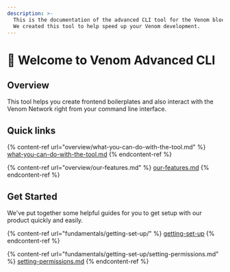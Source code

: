 ```yaml
---
description: >-
  This is the documentation of the advanced CLI tool for the Venom blockchain.
  We created this tool to help speed up your Venom development.
---
```


# 👋 Welcome to Venom Advanced CLI

## Overview

This tool helps you create frontend boilerplates and also interact with the Venom Network right from your command line interface.&#x20;

## Quick links

{% content-ref url="overview/what-you-can-do-with-the-tool.md" %}
[what-you-can-do-with-the-tool.md](overview/what-you-can-do-with-the-tool.md)
{% endcontent-ref %}

{% content-ref url="overview/our-features.md" %}
[our-features.md](overview/our-features.md)
{% endcontent-ref %}

## Get Started

We've put together some helpful guides for you to get setup with our product quickly and easily.

{% content-ref url="fundamentals/getting-set-up/" %}
[getting-set-up](fundamentals/getting-set-up/)
{% endcontent-ref %}

{% content-ref url="fundamentals/getting-set-up/setting-permissions.md" %}
[setting-permissions.md](fundamentals/getting-set-up/setting-permissions.md)
{% endcontent-ref %}
